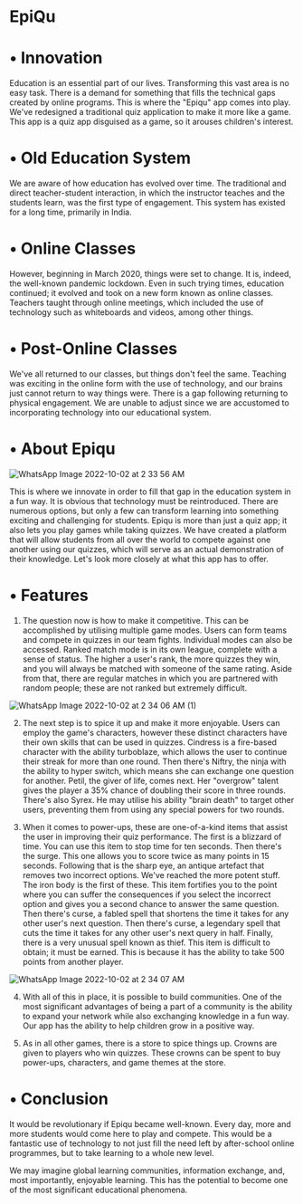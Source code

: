 # EpiQu


# •	Innovation

Education is an essential part of our lives. Transforming this vast area is no easy task. There is a demand for something that fills the technical gaps created by online programs. This is where the "Epiqu" app comes into play. We've redesigned a traditional quiz application to make it more like a game. This app is a quiz app disguised as a game, so it arouses children's interest.


# •	Old Education System

We are aware of how education has evolved over time. The traditional and direct teacher-student interaction, in which the instructor teaches and the students learn, was the first type of engagement. This system has existed for a long time, primarily in India.


# •	Online Classes

However, beginning in March 2020, things were set to change. It is, indeed, the well-known pandemic lockdown. Even in such trying times, education continued; it evolved and took on a new form known as online classes. Teachers taught through online meetings, which included the use of technology such as whiteboards and videos, among other things.


# •	Post-Online Classes


We've all returned to our classes, but things don't feel the same. Teaching was exciting in the online form with the use of technology, and our brains just cannot return to way things were. There is a gap following returning to physical engagement. We are unable to adjust since we are accustomed to incorporating technology into our educational system.


# •	About Epiqu

![WhatsApp Image 2022-10-02 at 2 33 56 AM](https://user-images.githubusercontent.com/91861600/193428334-d9982fc8-fa65-4169-8ac2-4263b6ad1062.jpeg)

This is where we innovate in order to fill that gap in the education system in a fun way. It is obvious that technology must be reintroduced. There are numerous options, but only a few can transform learning into something exciting and challenging for students. Epiqu is more than just a quiz app; it also lets you play games while taking quizzes. We have created a platform that will allow students from all over the world to compete against one another using our quizzes, which will serve as an actual demonstration of their knowledge. Let's look more closely at what this app has to offer.



# •	Features

1) The question now is how to make it competitive. This can be accomplished by utilising multiple game modes. Users can form teams and compete in quizzes in our team    fights. Individual modes can also be accessed. Ranked match mode is in its own league, complete with a sense of status. The higher a user's rank, the more quizzes    they win, and you will always be matched with someone of the same rating. Aside from that, there are regular matches in which you are partnered with random people;    these are not ranked but extremely difficult.

![WhatsApp Image 2022-10-02 at 2 34 06 AM (1)](https://user-images.githubusercontent.com/91861600/193428571-e13f80af-e83d-4e0c-ae9f-e53fa2b6da2c.jpeg)

2) The next step is to spice it up and make it more enjoyable. Users can employ the game's characters, however these distinct characters have their own skills that      can be used in quizzes. Cindress is a fire-based character with the ability turboblaze, which allows the user to continue their streak for more than one round.        Then there's Niftry, the ninja with the ability to hyper switch, which means she can exchange one question for another. Petil, the giver of life, comes next. Her      "overgrow" talent gives the player a 35% chance of doubling their score in three rounds. There's also Syrex. He may utilise his ability "brain death" to target         other users, preventing them from using any special powers for two rounds.

3) When it comes to power-ups, these are one-of-a-kind items that assist the user in improving their quiz performance. The first is a blizzard of time. You can use      this item to stop time for ten seconds. Then there's the surge. This one allows you to score twice as many points in 15 seconds. Following that is the sharp eye,      an antique artefact that removes two incorrect options. We've reached the more potent stuff. The iron body is the first of these. This item fortifies you to the      point where you can suffer the consequences if you select the incorrect option and gives you a second chance to answer the same question. Then there's curse, a        fabled spell that shortens the time it takes for any other user's next question. Then there's curse, a legendary spell that cuts the time it takes for any other      user's next query in half. Finally, there is a very unusual spell known as thief. This item is difficult to obtain; it must be earned. This is because it has the      ability to take 500 points from another player.

![WhatsApp Image 2022-10-02 at 2 34 07 AM](https://user-images.githubusercontent.com/91861600/193428339-e009c908-a6bb-4d0f-8997-87a448d8f3d2.jpeg)

4) With all of this in place, it is possible to build communities. One of the most significant advantages of being a part of a community is the ability to expand your    network while also exchanging knowledge in a fun way. Our app has the ability to help children grow in a positive way.

5) As in all other games, there is a store to spice things up. Crowns are given to players who win quizzes. These crowns can be spent to buy power-ups, characters,      and game themes at the store.


# •	Conclusion


It would be revolutionary if Epiqu became well-known. Every day, more and more students would come here to play and compete. This would be a fantastic use of technology to not just fill the need left by after-school online programmes, but to take learning to a whole new level.

We may imagine global learning communities, information exchange, and, most importantly, enjoyable learning. This has the potential to become one of the most significant educational phenomena.
